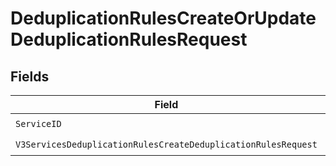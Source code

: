 # DeduplicationRulesCreateOrUpdateDeduplicationRulesRequest


## Fields

| Field                                                                                                                                                            | Type                                                                                                                                                             | Required                                                                                                                                                         | Description                                                                                                                                                      |
| ---------------------------------------------------------------------------------------------------------------------------------------------------------------- | ---------------------------------------------------------------------------------------------------------------------------------------------------------------- | ---------------------------------------------------------------------------------------------------------------------------------------------------------------- | ---------------------------------------------------------------------------------------------------------------------------------------------------------------- |
| `ServiceID`                                                                                                                                                      | *string*                                                                                                                                                         | :heavy_check_mark:                                                                                                                                               | N/A                                                                                                                                                              |
| `V3ServicesDeduplicationRulesCreateDeduplicationRulesRequest`                                                                                                    | [components.V3ServicesDeduplicationRulesCreateDeduplicationRulesRequest](../../models/components/v3servicesdeduplicationrulescreatededuplicationrulesrequest.md) | :heavy_check_mark:                                                                                                                                               | N/A                                                                                                                                                              |